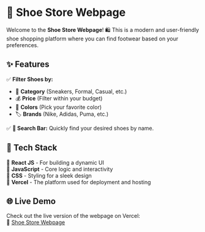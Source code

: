 # 👟 Shoe Store Webpage  

Welcome to the **Shoe Store Webpage**! 🛍️ This is a modern and user-friendly shoe shopping platform where you can find footwear based on your preferences.  

## ✨ Features  
✅ **Filter Shoes by:**  
   - 📂 **Category** (Sneakers, Formal, Casual, etc.)  
   - 💰 **Price** (Filter within your budget)  
   - 🎨 **Colors** (Pick your favorite color)  
   - 🏷️ **Brands** (Nike, Adidas, Puma, etc.)  

✅ **🔎 Search Bar:** Quickly find your desired shoes by name.  

## 🚀 Tech Stack  
🔹 **React JS** - For building a dynamic UI  
🔹 **JavaScript** - Core logic and interactivity  
🔹 **CSS** - Styling for a sleek design  
🔹 **Vercel** - The platform used for deployment and hosting  

## 🌐 Live Demo

Check out the live version of the webpage on Vercel:  
🔗 [Shoe Store Webpage](https://shoe-store-webpage-gkxewlx22-jay9758s-projects.vercel.app/)
